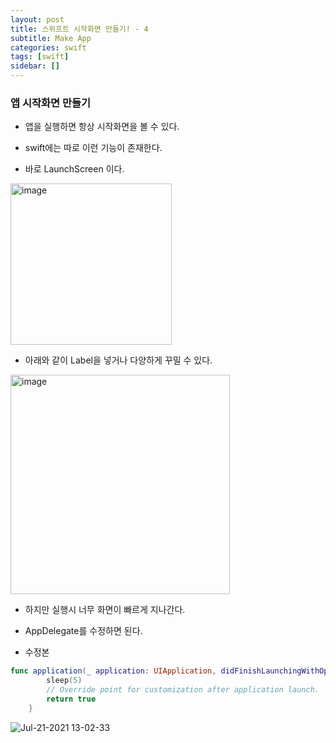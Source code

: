 ```yaml
---
layout: post
title: 스위프트 시작화면 만들기! - 4
subtitle: Make App
categories: swift
tags: [swift]
sidebar: []
---
```


### 앱 시작화면 만들기

- 앱을 실행하면 항상 시작화면을 볼 수 있다.
- swift에는 따로 이런 기능이 존재한다.

- 바로 LaunchScreen 이다.

<img width="258" alt="image" src="https://user-images.githubusercontent.com/62547169/126417618-eacdcf85-dd2e-41f1-a4f1-acf519cb6140.png">

- 아래와 같이 Label을 넣거나 다양하게 꾸밀 수 있다.

<img width="351" alt="image" src="https://user-images.githubusercontent.com/62547169/126417715-c7f290d1-5005-4e06-8b8e-238e85884c86.png">

- 하지만 실행시 너무 화면이 빠르게 지나간다.
- AppDelegate를 수정하면 된다.

- 수정본


```swift
func application(_ application: UIApplication, didFinishLaunchingWithOptions launchOptions: [UIApplication.LaunchOptionsKey: Any]?) -> Bool {
        sleep(5)
        // Override point for customization after application launch.
        return true
    }
```


![Jul-21-2021 13-02-33](https://user-images.githubusercontent.com/62547169/126429046-109833ae-7610-44c0-9b7b-28a6773136d4.gif)


